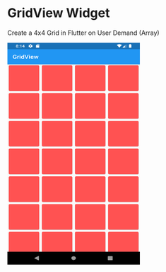 # GridView Widget

Create a 4x4 Grid in Flutter on User Demand (Array)

<img src='../screenshots/gridview_widget.png' width=300, height=500>
